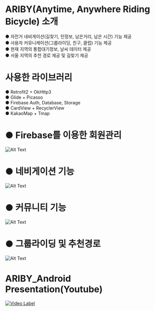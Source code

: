 # ARIBY(Anytime, Anywhere Riding Bicycle) 소개
● 자전거 네비게이션(길찾기, 턴정보, 남은거리, 남은 시간) 기능 제공  
● 사용자 커뮤니케이션(그룹라이딩, 친구, 클럽) 기능 제공  
● 현재 지역의 통합대기정보, 날씨 데이터 제공  
● 서울 지역의 추천 경로 제공 및 길찾기 제공  
  

# 사용한 라이브러리
● Retrofit2 + OkHttp3  
● Glide + Picasso  
● Firebase Auth, Database, Storage  
● CardView + RecyclerView  
● KakaoMap + Tmap  
  
# ● Firebase를 이용한 회원관리
![Alt Text](https://github.com/el-embedded-linux/Ariby_ANDROID/blob/master/app/src/main/res/drawable/1.gif)
  
  
# ● 네비게이션 기능
![Alt Text](https://github.com/el-embedded-linux/Ariby_ANDROID/blob/master/app/src/main/res/drawable/3.gif)
  
  
# ● 커뮤니티 기능
![Alt Text](https://github.com/el-embedded-linux/Ariby_ANDROID/blob/master/app/src/main/res/drawable/2.gif)
  
  
# ● 그룹라이딩 및 추천경로
![Alt Text](https://github.com/el-embedded-linux/Ariby_ANDROID/blob/master/app/src/main/res/drawable/4.gif)
  

  
  
# ARIBY_Android Presentation(Youtube)
[![Video Label](https://img.youtube.com/vi/krIY7ZB1JHI/0.jpg)](https://www.youtube.com/watch?v=krIY7ZB1JHI)
